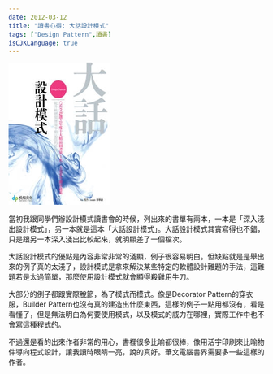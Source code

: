 ```yaml
---
date: 2012-03-12
title: "讀書心得: 大話設計模式"
tags: ["Design Pattern",讀書]
isCJKLanguage: true
---
```


<img alt="More about 大話設計模式" src="/img/book/bigtalk-design-pattern.jpg" title="大話設計模式" class="left" />

當初我跟同學們辦設計模式讀書會的時候，列出來的書單有兩本，一本是「深入淺出設計模式」，另一本就是這本「大話設計模式」。大話設計模式其實寫得也不錯，只是跟另一本深入淺出比較起來，就明顯差了一個檔次。

大話設計模式的優點是內容非常非常的淺顯，例子很容易明白。但缺點就是是舉出來的例子真的太淺了，設計模式是拿來解決某些特定的軟體設計難題的手法，這難題若是太過簡單，那麼使用設計模式就會顯得殺雞用牛刀。

大部分的例子都跟實際脫節，為了模式而模式。像是Decorator Pattern的穿衣服，Builder Pattern也沒有真的建造出什麼東西，這樣的例子一點用都沒有，看是看懂了，但是無法明白為何要使用模式，以及模式的威力在哪裡，實際工作中也不會寫這種程式的。

不過還是看的出來作者非常的用心，書裡很多比喻都很棒，像用活字印刷來比喻物件導向程式設計，讓我讀時眼睛一亮，說的真好。華文電腦書界需要多一些這樣的作者。

